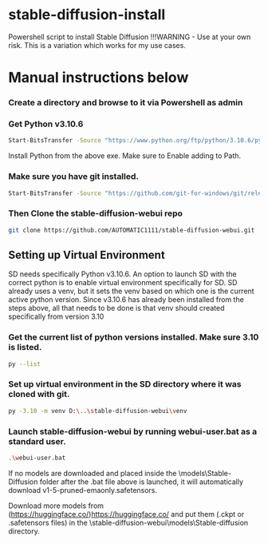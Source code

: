 # stable-diffusion-install
Powershell script to install Stable Diffusion
!!!WARNING - Use at your own risk. This is a variation which works for my use cases.

# Manual instructions below
### Create a directory and browse to it via Powershell as admin

### Get Python v3.10.6
```bash
Start-BitsTransfer -Source "https://www.python.org/ftp/python/3.10.6/python-3.10.6-amd64.exe"
```
Install Python from the above exe. Make sure to Enable adding to Path.

### Make sure you have git installed. 
```bash
Start-BitsTransfer -Source "https://github.com/git-for-windows/git/releases/download/v2.42.0.windows.2/Git-2.42.0.2-64-bit.exe"
```
### Then Clone the stable-diffusion-webui repo
```bash
git clone https://github.com/AUTOMATIC1111/stable-diffusion-webui.git
```

## Setting up Virtual Environment
SD needs specifically Python v3.10.6. An option to launch SD with the correct python is to enable virtual environment specifically for SD.
SD already uses a venv, but it sets the venv based on which one is the current active python version.
Since v3.10.6 has already been installed from the steps above, all that needs to be done is that venv should created specifically from version 3.10

### Get the current list of python versions installed. Make sure 3.10 is listed.
```bash
py --list
```
### Set up virtual environment in the SD directory where it was cloned with git.
```bash
py -3.10 -m venv D:\..\stable-diffusion-webui\venv
```
### Launch stable-diffusion-webui by running webui-user.bat as a standard user.
```bash
.\webui-user.bat
```
If no models are downloaded and placed inside the \models\Stable-Diffusion folder after the .bat file above is launched, it will automatically download v1-5-pruned-emaonly.safetensors.

Download more models from (https://huggingface.co/)https://huggingface.co/ and put them (.ckpt or .safetensors files) in the \stable-diffusion-webui\models\Stable-diffusion directory.

